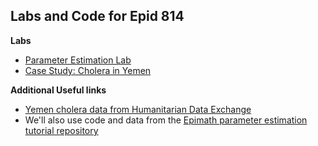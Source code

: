 
## Labs and Code for Epid 814

**Labs**
- [Parameter Estimation Lab](https://epimath.github.io/epid-814-materials/Labs/EstimationLab/)
- [Case Study: Cholera in Yemen](https://epimath.github.io/epid-814-materials/Labs/CholeraYemenCaseStudy/)

**Additional Useful links**
- [Yemen cholera data from Humanitarian Data Exchange](https://data.humdata.org/dataset/yemen-cholera-outbreak-daily-epidemiology-update/resource/06f74fb8-9194-476d-8d35-343f951c90f6)
- We'll also use code and data from the [Epimath parameter estimation tutorial repository](https://github.com/epimath/param-estimation-SIR)
